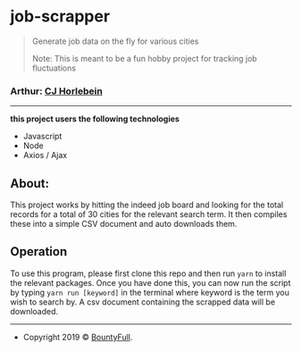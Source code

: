 # job-scrapper


> Generate job data on the fly for various cities
> 
> Note: This is meant to be a fun hobby project for tracking job fluctuations

### Arthur: <a href="https://github.com/CJHorlebein" target="_blank">**CJ Horlebein**</a>

---

**this project users the following technologies**

- Javascript
- Node
- Axios / Ajax

## About:
This project works by hitting the indeed job board and looking for the total records for a total of 30 cities for the relevant search term. It then compiles these into a simple CSV document and auto downloads them. 

## Operation

To use this program, please first clone this repo and then run `yarn` to install the relevant packages. Once you have done this, you can now run the script by typing `yarn run [keyword]` in the terminal where keyword is the term you wish to search by. A csv document containing the scrapped data will be downloaded. 

---

- Copyright 2019 © <a href="https://bountyfull.me" target="_blank">BountyFull</a>.
